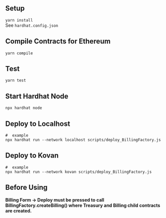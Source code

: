 ## Setup

`yarn install`  
See `hardhat.config.json`

## Compile Contracts for Ethereum

`yarn compile`

## Test

`yarn test`

## Start Hardhat Node

```shell
npx hardhat node
```

## Deploy to Localhost

```shell
#  example
npx hardhat run --network localhost scripts/deploy_BillingFactory.js
```

## Deploy to Kovan

```shell
#  example
npx hardhat run --network kovan scripts/deploy_BillingFactory.js
```

## Before Using

**Billing Form -> Deploy must be pressed to call BillingFactory.createBilling() where
Treasury and Billing child contracts are created.**
